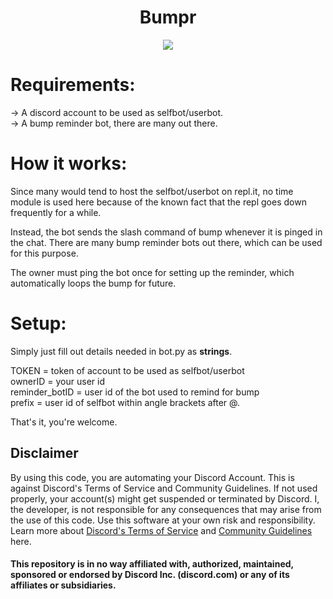 <div id="ragxxv" align="center">
    <h1>Bumpr</h1>
<img src="https://i.imgur.com/Eg91Rxk.png">
</div>

# Requirements:
-> A discord account to be used as selfbot/userbot. <br />
-> A bump reminder bot, there are many out there.

# How it works:
Since many would tend to host the selfbot/userbot on repl.it, no time module is used here because of the known fact that the repl goes down frequently for a while. <br />

Instead, the bot sends the slash command of bump whenever it is pinged in the chat. There are many bump reminder bots out there, which can be used for this purpose. <br />

The owner must ping the bot once for setting up the reminder, which automatically loops the bump for future.

# Setup:
Simply just fill out details needed in bot.py as **strings**. <br />

TOKEN = token of account to be used as selfbot/userbot <br />
ownerID = your user id <br />
reminder_botID = user id of the bot used to remind for bump <br />
prefix = user id of selfbot within angle brackets after @.

That's it, you're welcome.

## Disclaimer
By using this code, you are automating your Discord Account. This is against Discord's Terms of Service and Community Guidelines. If not used properly, your account(s) might get suspended or terminated by Discord. I, the developer, is not responsible for any consequences that may arise from the use of this code. Use this software at your own risk and responsibility. Learn more about <a href="https://discord.com/terms">Discord's Terms of Service</a> and <a href="https://discord.com/guidelines">Community Guidelines</a> here.

#### This repository is in no way affiliated with, authorized, maintained, sponsored or endorsed by Discord Inc. (discord.com) or any of its affiliates or subsidiaries.
